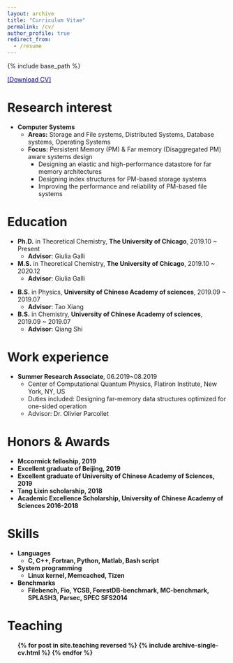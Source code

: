 ```yaml
---
layout: archive
title: "Curriculum Vitae"
permalink: /cv/
author_profile: true
redirect_from:
  - /resume
---
```


{% include base_path %}

[<span style="color:navy">[Download CV]</span>](http://sekwonlee.github.io/files/cv.pdf)

Research interest
=====
* <b>Computer Systems</b>
  * <b>Areas:</b> Storage and File systems, Distributed Systems, Database systems, Operating Systems
  * <b>Focus:</b> Persistent Memory (PM) & Far memory (Disaggregated PM) aware systems design
      * Designing an elastic and high-performance datastore for far memory architectures
      * Designing index structures for PM-based storage systems
      * Improving the performance and reliability of PM-based file systems

Education
======
* <b>Ph.D.</b> in Theoretical Chemistry, <b>The University of Chicago</b>, 2019.10 ~ Present
  * <b>Advisor</b>: Giulia Galli
* <b>M.S.</b> in Theoretical Chemistry, <b>The University of Chicago</b>, 2019.10 ~ 2020.12
  * <b>Advisor</b>: Giulia Galli
<!-- * <b>M.S.</b> in Computer Science Engineering, <b>UNIST (Ulsan National Institute of Science & Technology)</b>, 2018
  * <b>Advisor</b>: Sam H. Noh
  * Visiting student in Virginia Tech (2017.03 - 2017.05)
      * Co-research advised by Prof. Changhee Jung
      * Participating in the project of a new fault-tolerant programming model for PM -->
* <b>B.S.</b> in Physics, <b>University of Chinese Academy of sciences</b>, 2019.09 ~ 2019.07
  * <b>Advisor</b>: Tao Xiang
* <b>B.S.</b> in Chemistry, <b>University of Chinese Academy of sciences</b>, 2019.09 ~ 2019.07
  * <b>Advisor</b>: Qiang Shi

Work experience
======
* <b>Summer Research Associate</b>, 06.2019~08.2019
  * Center of Computational Quantum Physics, Flatiron Institute, New York, NY, US
  * Duties included: Designing far-memory data structures optimized for one-sided operation
  * Advisor: Dr. Olivier Parcollet

<!-- Work experience
======
* <b>Research Associate Intern</b>, 06.2019~08.2019
  * Hewlett Packard Labs, Palo Alto, CA, US
  * Duties included: Designing far-memory data structures optimized for one-sided operation
  * Mentors: Kimberly Keeton and Sharad Singhal

* <b>Researcher</b>, 03.2018~07.2018
  * UNIST (Ulsan National Institute of Science & Technology), Ulsan, South Korea
  * Duties included: Providing the compiler-directed crash consistency for PM-based systems
  * Supervisor: Sam H. Noh

* <b>Research Associate Intern</b>, 06.2017~09.2017
  * Hewlett Packard Labs, Palo Alto, CA, US
  * Duties included: Designing DRAM cache for key-value stores working on Fabric-attached memory
  * Mentors: Kimberly Keeton, Haris Volos, and Yupu Zhang

* <b>Researcher</b>, 10.2015~02.2016
  * UNIST (Ulsan National Institute of Science & Technology), Ulsan, South Korea
  * Duties included: Analyzing PM-based file system (PMFS) and evaluating its performance
  * Supervisor: Sam H. Noh

* <b>Republic of Korea Army</b>, 08.2010~05.2012 -->

Honors & Awards
======
* <b>Mccormick felloship, 2019
* <b>Excellent graduate of Beijing, 2019
* <b>Excellent graduate of University of Chinese Academy of Sciences, 2019
* <b>Tang Lixin scholarship, 2018
* <b>Academic Excellence Scholarship, University of Chinese Academy of Sciences 2016-2018


<!-- * <b>2021 Microsoft Research PhD Fellowship</b>, 2021~2023 -->

<!-- Publications
======
  <ul>{% for post in site.publications reversed %}
    {% include archive-single-cv.html %}
  {% endfor %}</ul> -->

Skills
======
* <b>Languages</b>
  * C, C++, Fortran, Python, Matlab, Bash script
* <b>System programming</b>
  * Linux kernel, Memcached, Tizen
* <b>Benchmarks</b>
  * Filebench, Fio, YCSB, ForestDB-benchmark, MC-benchmark, SPLASH3, Parsec, SPEC SFS2014

Teaching
======
  <ul>{% for post in site.teaching reversed %}
    {% include archive-single-cv.html %}
  {% endfor %}</ul>
